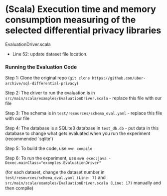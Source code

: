 # (Scala) Execution time and memory consumption measuring of the selected differential privacy libraries 

EvaluationDriver.scala

- Line 52: update dataset file location.

### Running the Evaluation Code

Step 1: Clone the original repo (`git clone https://github.com/uber-archive/sql-differential-privacy`)

Step 2: The driver to run the evaluation is in  `src/main/scala/examples/EvaluationDriver.scala` - replace this file with our file

Step 3: The schema is in `test/resources/schema_eval.yaml`  - replace this file with our file

Step 4: The database is a SQLite3 database in `test_db.db` - put data in this database to change what gets evaluated when you run the experiment (recommended `sqlite')

Step 5: To build the code, use `mvn compile`

Step 6: To run the experiment, use `mvn exec:java -Dexec.mainClass="examples.EvaluationDriver"`

(for each dataset, change the dataset number in 
	`test/resources/schema_eval.yaml (Line: 7)` and 
	`src/main/scala/examples/EvaluationDriver.scala (Line: 17)` manually and then compile)
